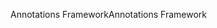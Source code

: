 <span data-ttu-id="efc50-101">Annotations Framework</span><span class="sxs-lookup"><span data-stu-id="efc50-101">Annotations Framework</span></span>
